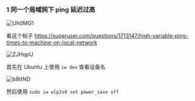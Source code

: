 ### 1 同一个局域网下 ping 延迟过高
![Uh0MG1](https://picture-suyifan.oss-cn-shenzhen.aliyuncs.com/uPic/Uh0MG1.png)

看这个帖子 https://superuser.com/questions/1713147/high-variable-ping-times-to-machine-on-local-network

![ZJHqpU](https://picture-suyifan.oss-cn-shenzhen.aliyuncs.com/uPic/ZJHqpU.png)



首先在 Ubuntu 上使用 `iw dev` 查看设备名

![b8ttND](https://picture-suyifan.oss-cn-shenzhen.aliyuncs.com/uPic/b8ttND.png)

然后使用 `sudo iw wlp2s0 set power_save off`
